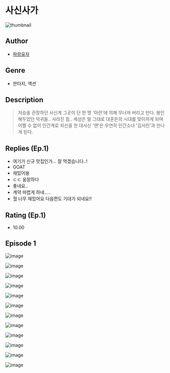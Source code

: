 # 사신사가
![thumbnail](https://image-comic.pstatic.net/user_contents_data/challenge_comic/2023/05/25/367172/upload_3904683777535326050_480x623.jpeg)

## Author
- [파랑유자](https://comic.naver.com/artistTitle?id=367172)

## Genre
- 판타지, 액션

## Description
> 저승을 관장하던 사신계 그곳이 단 한 명 '아란'에 의해 무너져 버리고 만다. 봉인해두었던 악귀들.. 사라진 힘.. 세상은 말 그대로 대혼돈의 시대를 맞이하게 되며 어쩔 수 없이 인간계로 피신을 한 대사신 '엔'은 우연히 인간소녀 '김서린'과 만나게 된다.

## Replies (Ep.1)
- 여기가 신규 맛집인가... 잘 먹겠습니다..!
- GOAT
- 재밌어용
- ㄷㄷ 웅장하다
- 좋네요..
- 계약 마렵게 하네.....
- 헐 너무 재밌어요 다음편도 기대가 되네요!!

## Rating (Ep.1)
- 10.00

## Episode 1
![image](https://image-comic.pstatic.net/user_contents_data/challenge_comic/2023/05/25/367172/upload_3472616368344818531.jpeg)

![image](https://image-comic.pstatic.net/user_contents_data/challenge_comic/2023/05/25/367172/upload_7219378380959409207.jpeg)

![image](https://image-comic.pstatic.net/user_contents_data/challenge_comic/2023/05/25/367172/upload_3833465106624426340.jpeg)

![image](https://image-comic.pstatic.net/user_contents_data/challenge_comic/2023/05/25/367172/upload_3761689185165193569.jpeg)

![image](https://image-comic.pstatic.net/user_contents_data/challenge_comic/2023/05/25/367172/upload_3979321934003660080.jpeg)

![image](https://image-comic.pstatic.net/user_contents_data/challenge_comic/2023/05/25/367172/upload_7018356869814366260.jpeg)

![image](https://image-comic.pstatic.net/user_contents_data/challenge_comic/2023/05/25/367172/upload_7075491891187562341.jpeg)

![image](https://image-comic.pstatic.net/user_contents_data/challenge_comic/2023/05/25/367172/upload_3919597755184722482.jpeg)

![image](https://image-comic.pstatic.net/user_contents_data/challenge_comic/2023/05/25/367172/upload_7089847110819341669.jpeg)

![image](https://image-comic.pstatic.net/user_contents_data/challenge_comic/2023/05/25/367172/upload_7148730360830964784.jpeg)

![image](https://image-comic.pstatic.net/user_contents_data/challenge_comic/2023/05/25/367172/upload_3559081082334820450.jpeg)

![image](https://image-comic.pstatic.net/user_contents_data/challenge_comic/2023/05/25/367172/upload_3977300134755382585.jpeg)
